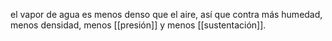 el vapor de agua es menos denso que el aire, así que contra más humedad, menos densidad, menos [[presión]] y menos [[sustentación]].
